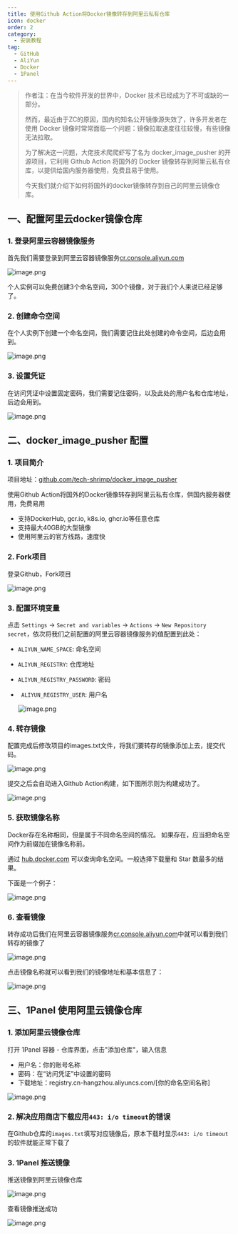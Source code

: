 ```yaml
---
title: 使用Github Action将Docker镜像转存到阿里云私有仓库
icon: docker
order: 2
category:
  - 安装教程
tag:
  - GitHub
  - AliYun
  - Docker
  - 1Panel
---
```


> 作者注：在当今软件开发的世界中，Docker 技术已经成为了不可或缺的一部分。
> 
> 然而，最近由于ZC的原因，国内的知名公开镜像源失效了，许多开发者在使用 Docker 镜像时常常面临一个问题：镜像拉取速度往往较慢，有些镜像无法拉取。
> 
> 为了解决这一问题，大佬技术爬爬虾写了名为 docker_image_pusher 的开源项目，它利用 Github Action 将国外的 Docker 镜像转存到阿里云私有仓库，以提供给国内服务器使用，免费且易于使用。
> 
> 今天我们就介绍下如何将国外的docker镜像转存到自己的阿里云镜像仓库。

## 一、配置阿里云docker镜像仓库

### 1. 登录阿里云容器镜像服务

首先我们需要登录到阿里云容器镜像服务[cr.console.aliyun.com](https://cr.console.aliyun.com/)

![image.png](https://cdn.jsdelivr.net/gh/shenbourne/Image-Hosting-Service@main/blog/202407040210385.png)

个人实例可以免费创建3个命名空间，300个镜像，对于我们个人来说已经足够了。

### 2. 创建命令空间

在个人实例下创建一个命名空间，我们需要记住此处创建的命令空间，后边会用到。

![image.png](https://cdn.jsdelivr.net/gh/shenbourne/Image-Hosting-Service@main/blog/202407040212712.png)

### 3. 设置凭证

在访问凭证中设置固定密码，我们需要记住密码，以及此处的用户名和仓库地址，后边会用到。

![image.png](https://cdn.jsdelivr.net/gh/shenbourne/Image-Hosting-Service@main/blog/202407040213516.png)

## 二、docker_image_pusher 配置

### 1. 项目简介

项目地址：[github.com/tech-shrimp/docker_image_pusher](https://github.com/tech-shrimp/docker_image_pusher)

使用Github Action将国外的Docker镜像转存到阿里云私有仓库，供国内服务器使用，免费易用

- 支持DockerHub, gcr.io, k8s.io, ghcr.io等任意仓库
- 支持最大40GB的大型镜像
- 使用阿里云的官方线路，速度快

### 2. Fork项目

登录Github，Fork项目

![image.png](https://cdn.jsdelivr.net/gh/shenbourne/Image-Hosting-Service@main/blog/202407040216184.png)

### 3. 配置环境变量

点击 `Settings` -> `Secret and variables` -> `Actions` -> `New Repository secret`，依次将我们之前配置的阿里云容器镜像服务的值配置到此处：

- `ALIYUN_NAME_SPACE`: 命名空间
- `ALIYUN_REGISTRY`: 仓库地址
- `ALIYUN_REGISTRY_PASSWORD`: 密码
- ` ALIYUN_REGISTRY_USER`: 用户名

  ![image.png](https://cdn.jsdelivr.net/gh/shenbourne/Image-Hosting-Service@main/blog/202407040219290.png)

### 4. 转存镜像

配置完成后修改项目的images.txt文件，将我们要转存的镜像添加上去，提交代码。

![image.png](https://cdn.jsdelivr.net/gh/shenbourne/Image-Hosting-Service@main/blog/202407040221090.png)

提交之后会自动进入Github Action构建，如下图所示则为构建成功了。

![image.png](https://cdn.jsdelivr.net/gh/shenbourne/Image-Hosting-Service@main/blog/202407040221821.png)

### 5. 获取镜像名称

Docker存在名称相同，但是属于不同命名空间的情况。 如果存在，应当把命名空间作为前缀加在镜像名称前。 

通过 [hub.docker.com](https://hub.docker.com/) 可以查询命名空间。一般选择下载量和 Star 数最多的结果。

下面是一个例子：

![image.png](https://cdn.jsdelivr.net/gh/shenbourne/Image-Hosting-Service@main/blog/202407040253833.png)


### 6. 查看镜像

转存成功后我们在阿里云容器镜像服务[cr.console.aliyun.com](https://cr.console.aliyun.com/)中就可以看到我们转存的镜像了

![image.png](https://cdn.jsdelivr.net/gh/shenbourne/Image-Hosting-Service@main/blog/202407040223973.png)

点击镜像名称就可以看到我们的镜像地址和基本信息了：

![image.png](https://cdn.jsdelivr.net/gh/shenbourne/Image-Hosting-Service@main/blog/202407040254072.png)



## 三、1Panel 使用阿里云镜像仓库

### 1. 添加阿里云镜像仓库

打开 1Panel 容器 - 仓库界面，点击"添加仓库"，输入信息

- 用户名：你的账号名称
- 密码：在“访问凭证”中设置的密码
- 下载地址：registry.cn-hangzhou.aliyuncs.com/[你的命名空间名称]

![image.png](https://cdn.jsdelivr.net/gh/shenbourne/Image-Hosting-Service@main/blog/202407040230685.png)

### 2. 解决应用商店下载应用`443: i/o timeout`的错误

在Github仓库的`images.txt`填写对应镜像后，原本下载时显示`443: i/o timeout`的软件就能正常下载了

### 3. 1Panel 推送镜像

推送镜像到阿里云镜像仓库  

![image.png](https://cdn.jsdelivr.net/gh/shenbourne/Image-Hosting-Service@main/blog/202407040244141.png)

查看镜像推送成功  

![image.png](https://cdn.jsdelivr.net/gh/shenbourne/Image-Hosting-Service@main/blog/202407040244052.png)
